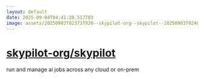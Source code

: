 ```yaml
---
layout: default
date: 2025-09-04T04:41:20.517783
image: assets/20250903T023737920--skypilot-org--skypilot--20250903T024829987--cropped.png
---
```


# [skypilot-org/skypilot](https://github.com/skypilot-org/skypilot)

run and manage ai jobs across any cloud or on-prem
